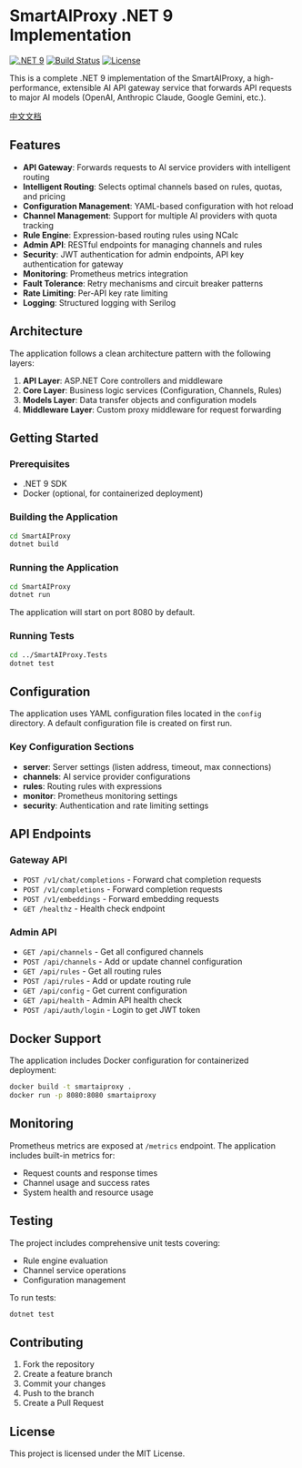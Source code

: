 # SmartAIProxy .NET 9 Implementation

[![.NET 9](https://img.shields.io/badge/.NET-9.0-blue)](https://dotnet.microsoft.com/download/dotnet/9.0)
[![Build Status](https://github.com/ModerRAS/SmartAIProxy/workflows/CI/CD%20Pipeline/badge.svg)](https://github.com/ModerRAS/SmartAIProxy/actions)
[![License](https://img.shields.io/github/license/ModerRAS/SmartAIProxy)](LICENSE)

This is a complete .NET 9 implementation of the SmartAIProxy, a high-performance, extensible AI API gateway service that forwards API requests to major AI models (OpenAI, Anthropic Claude, Google Gemini, etc.). 

[中文文档](README_zh.md) 

## Features

- **API Gateway**: Forwards requests to AI service providers with intelligent routing
- **Intelligent Routing**: Selects optimal channels based on rules, quotas, and pricing
- **Configuration Management**: YAML-based configuration with hot reload
- **Channel Management**: Support for multiple AI providers with quota tracking
- **Rule Engine**: Expression-based routing rules using NCalc
- **Admin API**: RESTful endpoints for managing channels and rules
- **Security**: JWT authentication for admin endpoints, API key authentication for gateway
- **Monitoring**: Prometheus metrics integration
- **Fault Tolerance**: Retry mechanisms and circuit breaker patterns
- **Rate Limiting**: Per-API key rate limiting
- **Logging**: Structured logging with Serilog

## Architecture

The application follows a clean architecture pattern with the following layers:

1. **API Layer**: ASP.NET Core controllers and middleware
2. **Core Layer**: Business logic services (Configuration, Channels, Rules)
3. **Models Layer**: Data transfer objects and configuration models
4. **Middleware Layer**: Custom proxy middleware for request forwarding

## Getting Started

### Prerequisites

- .NET 9 SDK
- Docker (optional, for containerized deployment)

### Building the Application

```bash
cd SmartAIProxy
dotnet build
```

### Running the Application

```bash
cd SmartAIProxy
dotnet run
```

The application will start on port 8080 by default.

### Running Tests

```bash
cd ../SmartAIProxy.Tests
dotnet test
```

## Configuration

The application uses YAML configuration files located in the `config` directory. A default configuration file is created on first run.

### Key Configuration Sections

- **server**: Server settings (listen address, timeout, max connections)
- **channels**: AI service provider configurations
- **rules**: Routing rules with expressions
- **monitor**: Prometheus monitoring settings
- **security**: Authentication and rate limiting settings

## API Endpoints

### Gateway API

- `POST /v1/chat/completions` - Forward chat completion requests
- `POST /v1/completions` - Forward completion requests
- `POST /v1/embeddings` - Forward embedding requests
- `GET /healthz` - Health check endpoint

### Admin API

- `GET /api/channels` - Get all configured channels
- `POST /api/channels` - Add or update channel configuration
- `GET /api/rules` - Get all routing rules
- `POST /api/rules` - Add or update routing rule
- `GET /api/config` - Get current configuration
- `GET /api/health` - Admin API health check
- `POST /api/auth/login` - Login to get JWT token

## Docker Support

The application includes Docker configuration for containerized deployment:

```bash
docker build -t smartaiproxy .
docker run -p 8080:8080 smartaiproxy
```

## Monitoring

Prometheus metrics are exposed at `/metrics` endpoint. The application includes built-in metrics for:
- Request counts and response times
- Channel usage and success rates
- System health and resource usage

## Testing

The project includes comprehensive unit tests covering:
- Rule engine evaluation
- Channel service operations
- Configuration management

To run tests:
```bash
dotnet test
```

## Contributing

1. Fork the repository
2. Create a feature branch
3. Commit your changes
4. Push to the branch
5. Create a Pull Request

## License

This project is licensed under the MIT License.